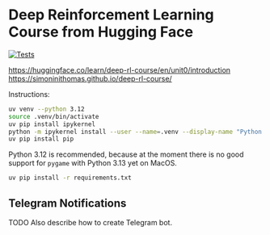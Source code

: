 # Deep Reinforcement Learning Course from Hugging Face
[![Tests](https://github.com/anton-dergunov/hugging-face-deep-rl/actions/workflows/tests.yaml/badge.svg)](https://github.com/anton-dergunov/hugging-face-deep-rl/actions/workflows/tests.yaml)

https://huggingface.co/learn/deep-rl-course/en/unit0/introduction
https://simoninithomas.github.io/deep-rl-course/

Instructions:

```bash
uv venv --python 3.12
source .venv/bin/activate
uv pip install ipykernel
python -m ipykernel install --user --name=.venv --display-name "Python (.venv with UV)"
uv pip install pip
```

Python 3.12 is recommended, because at the moment there is no good support for `pygame` with Python 3.13 yet on MacOS.

```bash
uv pip install -r requirements.txt
```

## Telegram Notifications

TODO Also describe how to create Telegram bot.

